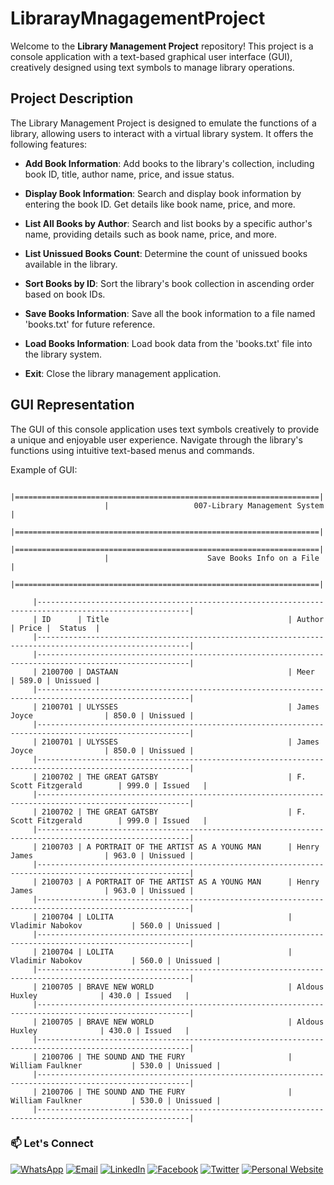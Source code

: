 # LibrarayMnagagementProject

Welcome to the **Library Management Project** repository! This project is a console application with a text-based graphical user interface (GUI), creatively designed using text symbols to manage library operations. 

## Project Description

The Library Management Project is designed to emulate the functions of a library, allowing users to interact with a virtual library system. It offers the following features:

- **Add Book Information**: Add books to the library's collection, including book ID, title, author name, price, and issue status.

- **Display Book Information**: Search and display book information by entering the book ID. Get details like book name, price, and more.

- **List All Books by Author**: Search and list books by a specific author's name, providing details such as book name, price, and more.

- **List Unissued Books Count**: Determine the count of unissued books available in the library.

- **Sort Books by ID**: Sort the library's book collection in ascending order based on book IDs.

- **Save Books Information**: Save all the book information to a file named 'books.txt' for future reference.

- **Load Books Information**: Load book data from the 'books.txt' file into the library system.

- **Exit**: Close the library management application.

## GUI Representation

The GUI of this console application uses text symbols creatively to provide a unique and enjoyable user experience. Navigate through the library's functions using intuitive text-based menus and commands.

Example of GUI:

                         |====================================================================|
                         |                   007-Library Management System                    |
                         |====================================================================|
                         |====================================================================|
                         |                      Save Books Info on a File                     |
                         |====================================================================|

         |--------------------------------------------------------------------------------------------------------|
         | ID      | Title                                        | Author                     | Price |  Status  |
         |--------------------------------------------------------------------------------------------------------|
         |--------------------------------------------------------------------------------------------------------|
         | 2100700 | DASTAAN                                      | Meer                       | 589.0 | Unissued |
         |--------------------------------------------------------------------------------------------------------|
         | 2100701 | ULYSSES                                      | James Joyce                | 850.0 | Unissued |
         |--------------------------------------------------------------------------------------------------------|
         | 2100701 | ULYSSES                                      | James Joyce                | 850.0 | Unissued |
         |--------------------------------------------------------------------------------------------------------|
         | 2100702 | THE GREAT GATSBY                             | F. Scott Fitzgerald        | 999.0 | Issued   |
         |--------------------------------------------------------------------------------------------------------|
         | 2100702 | THE GREAT GATSBY                             | F. Scott Fitzgerald        | 999.0 | Issued   |
         |--------------------------------------------------------------------------------------------------------|
         | 2100703 | A PORTRAIT OF THE ARTIST AS A YOUNG MAN      | Henry James                | 963.0 | Unissued |
         |--------------------------------------------------------------------------------------------------------|
         | 2100703 | A PORTRAIT OF THE ARTIST AS A YOUNG MAN      | Henry James                | 963.0 | Unissued |
         |--------------------------------------------------------------------------------------------------------|
         | 2100704 | LOLITA                                       | Vladimir Nabokov           | 560.0 | Unissued |
         |--------------------------------------------------------------------------------------------------------|
         | 2100704 | LOLITA                                       | Vladimir Nabokov           | 560.0 | Unissued |
         |--------------------------------------------------------------------------------------------------------|
         | 2100705 | BRAVE NEW WORLD                              | Aldous Huxley              | 430.0 | Issued   |
         |--------------------------------------------------------------------------------------------------------|
         | 2100705 | BRAVE NEW WORLD                              | Aldous Huxley              | 430.0 | Issued   |
         |--------------------------------------------------------------------------------------------------------|
         | 2100706 | THE SOUND AND THE FURY                       | William Faulkner           | 530.0 | Unissued |
         |--------------------------------------------------------------------------------------------------------|
         | 2100706 | THE SOUND AND THE FURY                       | William Faulkner           | 530.0 | Unissued |
         |--------------------------------------------------------------------------------------------------------| 

### 📫 Let's Connect

[![WhatsApp](https://img.shields.io/badge/WhatsApp-25D366?style=for-the-badge&logo=whatsapp&logoColor=white)](https://wa.me/923074315952)
[![Email](https://img.shields.io/badge/Email-D14836?style=for-the-badge&logo=gmail&logoColor=white)](mailto:asadali27232@gmail.com)
[![LinkedIn](https://img.shields.io/badge/LinkedIn-0077B5?style=for-the-badge&logo=linkedin&logoColor=white)](https://www.linkedin.com/in/asadali27232/)
[![Facebook](https://img.shields.io/badge/Facebook-1877F2?style=for-the-badge&logo=facebook&logoColor=white)](https://www.facebook.com/asadalighaffar)
[![Twitter](https://img.shields.io/badge/Twitter-1DA1F2?style=for-the-badge&logo=twitter&logoColor=white)](https://twitter.com/asadali27232)
[![Personal Website](https://img.shields.io/badge/Personal%20Website-24292e?style=for-the-badge&logo=react&logoColor=white&color=purplr)](https://asadali27232.github.io/asadali27232)
